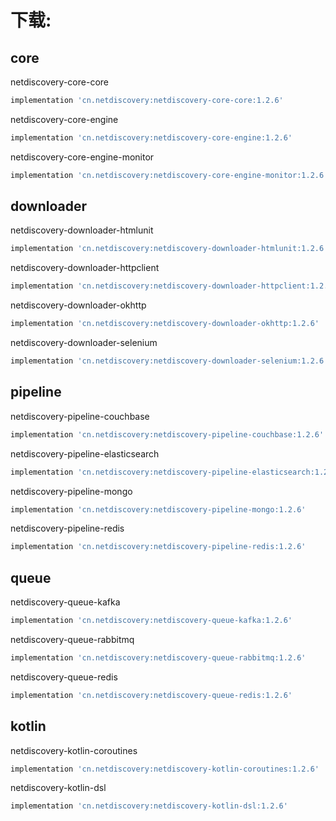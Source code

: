 

# 下载:

## core

netdiscovery-core-core

```groovy
implementation 'cn.netdiscovery:netdiscovery-core-core:1.2.6'

```

netdiscovery-core-engine

```groovy
implementation 'cn.netdiscovery:netdiscovery-core-engine:1.2.6'
```

netdiscovery-core-engine-monitor

```groovy
implementation 'cn.netdiscovery:netdiscovery-core-engine-monitor:1.2.6'
```

## downloader

netdiscovery-downloader-htmlunit

```groovy
implementation 'cn.netdiscovery:netdiscovery-downloader-htmlunit:1.2.6'
```

netdiscovery-downloader-httpclient

```groovy
implementation 'cn.netdiscovery:netdiscovery-downloader-httpclient:1.2.6'
```

netdiscovery-downloader-okhttp

```groovy
implementation 'cn.netdiscovery:netdiscovery-downloader-okhttp:1.2.6'
```

netdiscovery-downloader-selenium

```groovy
implementation 'cn.netdiscovery:netdiscovery-downloader-selenium:1.2.6'
```

## pipeline

netdiscovery-pipeline-couchbase

```groovy
implementation 'cn.netdiscovery:netdiscovery-pipeline-couchbase:1.2.6'
```

netdiscovery-pipeline-elasticsearch

```groovy
implementation 'cn.netdiscovery:netdiscovery-pipeline-elasticsearch:1.2.6'
```

netdiscovery-pipeline-mongo

```groovy
implementation 'cn.netdiscovery:netdiscovery-pipeline-mongo:1.2.6'
```

netdiscovery-pipeline-redis

```groovy
implementation 'cn.netdiscovery:netdiscovery-pipeline-redis:1.2.6'
```

## queue

netdiscovery-queue-kafka

```groovy
implementation 'cn.netdiscovery:netdiscovery-queue-kafka:1.2.6'
```

netdiscovery-queue-rabbitmq

```groovy
implementation 'cn.netdiscovery:netdiscovery-queue-rabbitmq:1.2.6'
```
netdiscovery-queue-redis

```groovy
implementation 'cn.netdiscovery:netdiscovery-queue-redis:1.2.6'
```

## kotlin

netdiscovery-kotlin-coroutines

```groovy
implementation 'cn.netdiscovery:netdiscovery-kotlin-coroutines:1.2.6'
```

netdiscovery-kotlin-dsl

```groovy
implementation 'cn.netdiscovery:netdiscovery-kotlin-dsl:1.2.6'
```